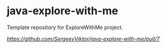 # java-explore-with-me
Template repository for ExploreWithMe project.

*https://github.com/SergeevViktor/java-explore-with-me/pull/7*
